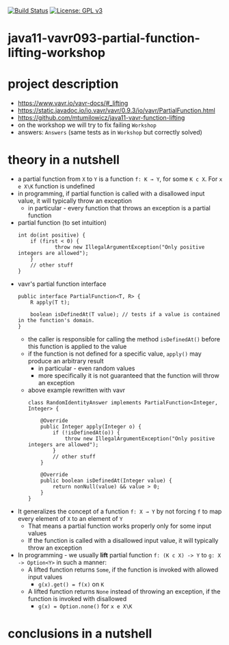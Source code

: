 [![Build Status](https://travis-ci.com/mtumilowicz/java11-vavr093-partial-function-lifting-workshop.svg?branch=master)](https://travis-ci.com/mtumilowicz/java11-vavr093-partial-function-lifting-workshop)
[![License: GPL v3](https://img.shields.io/badge/License-GPLv3-blue.svg)](https://www.gnu.org/licenses/gpl-3.0)

# java11-vavr093-partial-function-lifting-workshop

# project description
* https://www.vavr.io/vavr-docs/#_lifting
* https://static.javadoc.io/io.vavr/vavr/0.9.3/io/vavr/PartialFunction.html
* https://github.com/mtumilowicz/java11-vavr-function-lifting
* on the workshop we will try to fix failing `Workshop`
* answers: `Answers` (same tests as in `Workshop` but correctly solved)

# theory in a nutshell
* a partial function from `X` to `Y` is a function `f: K → Y`, 
  for some `K c X`. For `x e X\K` function is undefined
* in programming, if partial function is called with a disallowed 
  input value, it will typically throw an exception
  * in particular - every function that throws an exception is a partial function
* partial function (to set intuition)
    ```
    int do(int positive) {
        if (first < 0) {
                throw new IllegalArgumentException("Only positive integers are allowed"); 
        }
        // other stuff
    }
    ```
* vavr's partial function interface
    ```
    public interface PartialFunction<T, R> {
        R apply(T t);
    
        boolean isDefinedAt(T value); // tests if a value is contained in the function's domain.
    }
    ```
    * the caller is responsible for calling the method `isDefinedAt()` before this function is applied to the value
    * if the function is not defined for a specific value, `apply()` may produce an arbitrary result
        * in particular - even random values
        * more specifically it is not guaranteed that the function will throw an exception
    * above example rewritten with vavr
        ```
        class RandomIdentityAnswer implements PartialFunction<Integer, Integer> {
            
            @Override
            public Integer apply(Integer o) {
                if (!isDefinedAt(o)) {
                    throw new IllegalArgumentException("Only positive integers are allowed");
                }
                // other stuff
            }
        
            @Override
            public boolean isDefinedAt(Integer value) {
                return nonNull(value) && value > 0;
            }
        }
        ```
* It generalizes the concept of a function `f: X → Y` by not forcing `f` to map every element of `X` to an element 
    of `Y`
    * That means a partial function works properly only for some input values
    * If the function is called with a disallowed input value, it will typically throw an exception
* In programming - we usually **lift** partial function `f: (K c X) -> Y` to `g: X -> Option<Y>` in such a manner:
    * A lifted function returns `Some`, if the function is invoked with allowed input values
        * `g(x).get() = f(x)` on `K`
    * A lifted function returns `None` instead of throwing an exception, if the function is invoked with disallowed 
        * `g(x) = Option.none()` for `x e X\K`
# conclusions in a nutshell